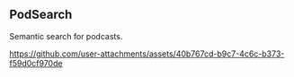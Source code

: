 ## PodSearch

Semantic search for podcasts.

https://github.com/user-attachments/assets/40b767cd-b9c7-4c6c-b373-f59d0cf970de
